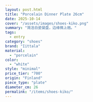 ```yaml
---
layout: post.html
title: "Porcelain Dinner Plate 26cm"
date: 2025-10-14
cover: "/assets/images/shoes-kiko.png"
summary: "简洁白瓷餐盘，边缘微上翘。"
tags:
  - entry
category: "shoes"
brand: "Iittala"
material:
  - "porcelain"
color:
  - "white"
style: "minimal"
price_tier: "700"
origin: "Finland"
piece_type: "plate"
diameter_cm: 26
permalink: "/items/shoes-kiko/"
---
```


